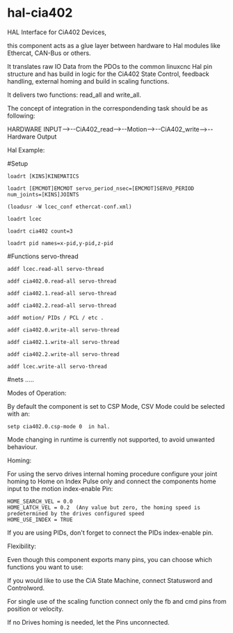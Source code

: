 # hal-cia402
HAL Interface for CiA402 Devices,

this component acts as a glue layer between hardware to Hal modules like Ethercat, CAN-Bus or others.

It translates raw IO Data from the PDOs to the common linuxcnc Hal pin structure and has build in logic
for the CiA402 State Control, feedback handling, external homing and build in scaling functions.

It delivers two functions: read_all and write_all.


The concept of integration in the correspondending task should be as following: 



  HARDWARE INPUT-->--CiA402_read-->--Motion-->--CiA402_write-->--Hardware Output

Hal Example:

  #Setup

    loadrt [KINS]KINEMATICS

    loadrt [EMCMOT]EMCMOT servo_period_nsec=[EMCMOT]SERVO_PERIOD num_joints=[KINS]JOINTS

    (loadusr -W lcec_conf ethercat-conf.xml)

    loadrt lcec

    loadrt cia402 count=3

    loadrt pid names=x-pid,y-pid,z-pid



  #Functions servo-thread

    addf lcec.read-all servo-thread

    addf cia402.0.read-all servo-thread

    addf cia402.1.read-all servo-thread

    addf cia402.2.read-all servo-thread

    addf motion/ PIDs / PCL / etc .

    addf cia402.0.write-all servo-thread

    addf cia402.1.write-all servo-thread

    addf cia402.2.write-all servo-thread

    addf lcec.write-all servo-thread

  
  #nets .....



Modes of Operation: 

  By default the component is set to CSP Mode, CSV Mode could be selected with an: 
  
    setp cia402.0.csp-mode 0  in hal.

  Mode changing in runtime is currently not supported, to avoid
  unwanted behaviour.

Homing:

  For using the servo drives internal homing procedure configure your
  joint homing to  Home on Index Pulse only and connect the components
  home input to the motion index-enable Pin:

    HOME_SEARCH_VEL = 0.0
    HOME_LATCH_VEL = 0.2  (Any value but zero, the homing speed is predetermined by the drives configured speed
    HOME_USE_INDEX = TRUE

  If you are using PIDs, don't forget to connect the PIDs index-enable pin.


Flexibility:

  Even though this component exports many pins, you can choose which functions you want to use:

  If you would like to use the CiA State Machine, connect Statusword and Controlword.

  For single use of the scaling function connect only the fb and cmd pins from position or velocity.

  If no Drives homing is needed, let the Pins unconnected.

